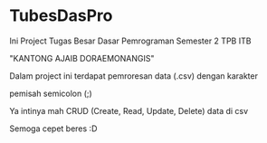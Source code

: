 # TubesDasPro
Ini Project Tugas Besar Dasar Pemrograman Semester 2 TPB ITB

"KANTONG AJAIB DORAEMONANGIS"

Dalam project ini terdapat pemroresan data (.csv) dengan karakter

pemisah semicolon (;)

Ya intinya mah CRUD (Create, Read, Update, Delete) data di csv

Semoga cepet beres :D